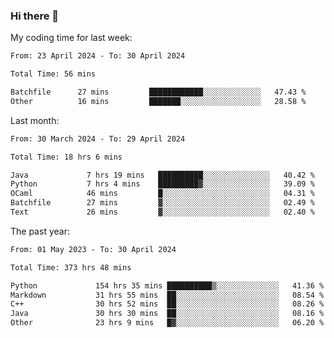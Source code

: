 ### Hi there 👋

My coding time for last week:

<!--START_SECTION:week-->

```txt
From: 23 April 2024 - To: 30 April 2024

Total Time: 56 mins

Batchfile      27 mins         ████████████░░░░░░░░░░░░░   47.43 %
Other          16 mins         ███████░░░░░░░░░░░░░░░░░░   28.58 %
```

<!--END_SECTION:week-->

Last month:

<!--START_SECTION:month-->

```txt
From: 30 March 2024 - To: 29 April 2024

Total Time: 18 hrs 6 mins

Java             7 hrs 19 mins   ██████████░░░░░░░░░░░░░░░   40.42 %
Python           7 hrs 4 mins    █████████▓░░░░░░░░░░░░░░░   39.09 %
OCaml            46 mins         █░░░░░░░░░░░░░░░░░░░░░░░░   04.31 %
Batchfile        27 mins         ▓░░░░░░░░░░░░░░░░░░░░░░░░   02.49 %
Text             26 mins         ▓░░░░░░░░░░░░░░░░░░░░░░░░   02.40 %
```

<!--END_SECTION:month-->

The past year:

<!--START_SECTION:year-->

```txt
From: 01 May 2023 - To: 30 April 2024

Total Time: 373 hrs 48 mins

Python             154 hrs 35 mins ██████████▒░░░░░░░░░░░░░░   41.36 %
Markdown           31 hrs 55 mins  ██░░░░░░░░░░░░░░░░░░░░░░░   08.54 %
C++                30 hrs 52 mins  ██░░░░░░░░░░░░░░░░░░░░░░░   08.26 %
Java               30 hrs 30 mins  ██░░░░░░░░░░░░░░░░░░░░░░░   08.16 %
Other              23 hrs 9 mins   █▓░░░░░░░░░░░░░░░░░░░░░░░   06.20 %
```

<!--END_SECTION:year-->
